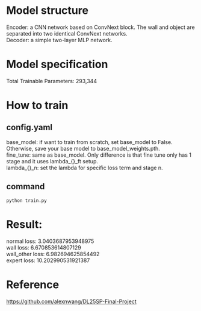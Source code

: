 # Model structure
Encoder: a CNN network based on ConvNext block. The wall and object are separated into two identical ConvNext networks. \
Decoder: a simple two-layer MLP network.

# Model specification
Total Trainable Parameters: 293,344

# How to train
## config.yaml
base_model: if want to train from scratch, set base_model to False. Otherwise, save your base model to base_model_weights.pth. \
fine_tune: same as base_model. Only difference is that fine tune only has 1 stage and it uses lambda_{}\_ft setup. \
lambda_{}_n: set the lambda for specific loss term and stage n.
## command
`python train.py`

# Result:
normal loss: 3.0403687953948975 \
wall loss: 6.670853614807129 \
wall_other loss: 6.982694625854492 \
expert loss: 10.202990531921387

# Reference
https://github.com/alexnwang/DL25SP-Final-Project